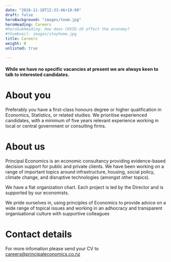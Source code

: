 ```yaml
---
date: "2018-11-18T12:33:46+10:00"
draft: false
heroBackground: "images/team.jpg"
heroHeading: Careers
#heroSubHeading: How does COVID-19 affect the economy?
#thumbnail: images/stayhome.jpg
title: Careers
weight: 0
unlisted: true

---
```

#### While we have no specific vacancies at present we are always keen to talk to interested candidates.  

# About you

Preferably you have a first-class honours degree or higher qualification in Economics, Statistics, or related studies. We prioritise experienced candidates, with a minimum of five years relevant experience working in local or central government or consulting firms. 

# About us

Principal Economics is an economic consultancy providing evidence-based decision support for public and private clients. We have been working on a range of important topics around infrastructure, housing, social policy, climate change, and disruptive technologies (amongst other topics). 

We have a flat organization chart. Each project is led by the Director and is supported by our economists. 

We pride ourselves in, using principles of Economics to provide advice on a wide range of topical issues and working in an adhocracy and transparent organisational culture with supportive colleagues

# Contact details 

For more infomation please send your CV to careers@principaleconomics.co.nz